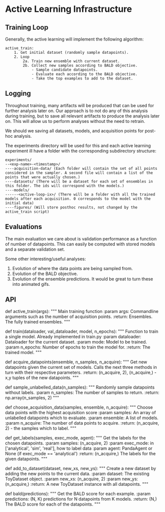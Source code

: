 # Active Learning Infrastructure

## Training Loop
Generally, the active learning will implement the following algorithm:

```
active_train:
    1. Get initial dataset (randomly sample datapoints).
    2. Loop
        2a. Train new ensemble with current dataset.
        2b. Collect new samples according to BALD objective.
            - Sample candidate datapoints.
            - Evaluate each according to the BALD objective.
            - Take the top examples to add to the dataset.
```

## Logging
Throughout training, many artifacts will be produced that can be used for further analysis later on. Our approach is to not do any of this analysis during training, but to save all relevant artifacts to produce the analysis later on. This will allow us to perform analyses without
the need to retrain. 

We should we saving all datasets, models, and acquisition points for post-hoc analysis.

The experiments directory will be used for this and each active learning experiment ill have a folder with the corresponding subdirectory structure:

```
experiments/
--<exp-name>-<timestamp>/
----acquisition-data/ (Each folder will contain the set of all points considered in the sampler. A second file will contain a list of the points that were actually chosen.)
----datasets/ (There will be a dataset for each set of ensembles in this folder. The ids will correspond with the models.)
----models/
------<active-loop-ix>/ (There will be a folder with all the trained models after each acquisition. 0 corresponds to the model with the initial data)
----figures/ (Will store posthoc results, not changed by the active_train script)
```

## Evaluations
The main evaluation we care about is validation performance as a function of number of datapoints. This can easily be computed with stored models and a separate validation set.

Some other interesting/useful analyses:
1) Evolution of where the data points are being sampled from.
2) Evolution of the BALD objective.
3) Evolution of the ensemble predictions.
It would be great to turn these into animated gifs.

## API
def active_train(args):
    """ Main training function 
    :param args: Commandline arguments such as the number of acquisition points.
    :return: Ensembles. The fully trained ensembles.
    """

def train(dataloader, val_dataloader, model, n_epochs):
    """ Function to train a single model. Already implemented in train.py 
    :param dataloader: Dataloader for the current dataset.
    :param mode: Model to be trained.
    :param n_epochs: Number of epochs to train the model for.
    :return: The trained model.
    """

def acquire_datapoints(ensemble, n_samples, n_acquire):
    """ Get new datapoints given the current set of models.
    Calls the next three methods in turn with their respective 
    parameters.
    :return: (n_acquire, 2), (n_acquire,) - x,y tuples of the new datapoints.
    """

def sample_unlabelled_data(n_samples):
    """ Randomly sample datapoints without labels. 
    :param n_samples: The number of samples to return.
    :return: np.array(n_samples, 2)
    """

def choose_acquisition_data(samples, ensemble, n_acquire):
    """ Choose data points with the highest acquisition score
    :param samples: An array of unlabelled datapoints which to evaluate.
    :param ensemble: A list of models. 
    :param n_acquire: The number of data points to acquire.
    :return: (n_acquire, 2) - the samples which to label.
    """

def get_labels(samples, exec_mode, agent):
    """ Get the labels for the chosen datapoints.
    :param samples: (n_acquire, 2)
    :param exec_mode: in ['analytical', 'sim', 'real'], how to label data
    :param agent: PandaAgent or None (if exec_mode == 'analytical')
    :return: (n_acquire,) The labels for the given datapoints.
    """

def add_to_dataset(dataset, new_xs, new_ys):
    """ Create a new dataset by adding the new points to the current data.
    :param dataset: The existing ToyDataset object.
    :param new_xs: (n_acquire, 2) 
    :param new_ys: (n_acquire,)
    :return: A new ToyDataset instance with all datapoints.
    """

def bald(predictions):
    """ Get the BALD score for each example.
    :param predictions: (N, K) predictions for N datapoints from K models.
    :return: (N,) The BALD score for each of the datapoints.
    """
